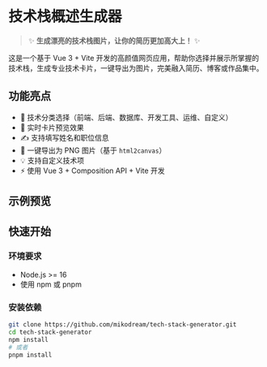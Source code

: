 
# 技术栈概述生成器

> ✨ **生成漂亮的技术栈图片，让你的简历更加高大上！** ✨

这是一个基于 Vue 3 + Vite 开发的高颜值网页应用，帮助你选择并展示所掌握的技术栈，生成专业技术卡片，一键导出为图片，完美融入简历、博客或作品集中。

## 功能亮点

- 🧠 技术分类选择（前端、后端、数据库、开发工具、运维、自定义）
- 🎨 实时卡片预览效果
- ✍️ 支持填写姓名和职位信息
- 📸 一键导出为 PNG 图片（基于 `html2canvas`）
- 💡 支持自定义技术项
- ⚡ 使用 Vue 3 + Composition API + Vite 开发

## 示例预览


## 快速开始

### 环境要求

- Node.js >= 16
- 使用 npm 或 pnpm

### 安装依赖

```bash
git clone https://github.com/mikodream/tech-stack-generator.git
cd tech-stack-generator
npm install
# 或者
pnpm install
```
